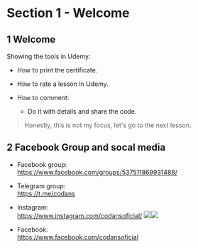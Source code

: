 # Section 1 - Welcome

## 1 Welcome

Showing the tools in Udemy:

* How to print the certificate.
* How to rate a lesson in Udemy.

* How to comment:
  * Do it with details and share the code.

> Honestly, this is not my focus, let's go to the next lesson.

## 2 Facebook Group and socal media

* Facebook group:  
  https://www.facebook.com/groups/537511869931488/

* Telegram group:  
  https://t.me/codans

* Instagram:  
  https://www.instagram.com/codansoficial/
  ![](image/readme/1651541952664.png)![](image/readme/1651541955001.png)
* Facebook:  
  https://www.facebook.com/codansoficial